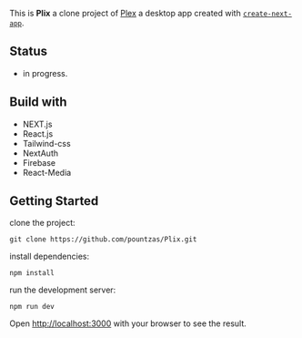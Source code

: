 This is **Plix** a clone project of [Plex](https://app.plex.tv/desktop/#!/) a desktop app created with [`create-next-app`](https://github.com/vercel/next.js/tree/canary/packages/create-next-app).

## Status

- in progress.

## Build with

- NEXT.js
- React.js
- Tailwind-css
- NextAuth
- Firebase
- React-Media

## Getting Started

clone the project:

```
git clone https://github.com/pountzas/Plix.git
```

install dependencies:

```
npm install
```

run the development server:

```
npm run dev

```

Open [http://localhost:3000](http://localhost:3000) with your browser to see the result.

<!-- ## Deploy on Vercel

My Next.js app is to deployed on [Vercel Platform](https://pountzas-portfolio.vercel.app/) -->
